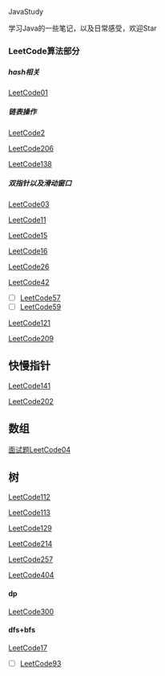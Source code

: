 JavaStudy

学习Java的一些笔记，以及日常感受，欢迎Star



### LeetCode算法部分

##### hash相关

[LeetCode01](./LeetCode/LeetCode01.md)

##### 链表操作

[LeetCode2](./LeetCode/LeetCode02.md)

[LeetCode206](./LeetCode/LeetCode206.md)

[LeetCode138](./LeetCode/LeetCode138.md)



##### 双指针以及滑动窗口

[LeetCode03](./LeetCode/LeetCode03.md)

[LeetCode11](./LeetCode/LeetCode11.md)

[LeetCode15](./LeetCode/LeetCode15.md)

[LeetCode16](./LeetCode/LeetCode16.md)

[LeetCode26](./LeetCode/LeetCode26.md)

[LeetCode42](./LeetCode/LeetCode42.md)

- [ ]  [LeetCode57](./LeetCode/LeetCode57.md)
- [ ]  [LeetCode59](./LeetCode/LeetCode59.md)

[LeetCode121](./LeetCode/LeetCode121.md)

[LeetCode209](./LeetCode/LeetCode209.md)



## 快慢指针

[LeetCode141](./LeetCode/LeetCode141.md)

[LeetCode202](./LeetCode/LeetCode202.md)





## 数组

[面试题LeetCode04](./LeetCode/LeetCodeX04.md)

## 树

[LeetCode112](./LeetCode/LeetCode112.md)

[LeetCode113](./LeetCode/LeetCode113.md)

[LeetCode129](./LeetCode/LeetCode129.md)

[LeetCode214](./LeetCode/LeetCode214.md)

[LeetCode257](./LeetCode/LeetCode257.md)

[LeetCode404](./LeetCode/LeetCode404.md)



#### dp

[LeetCode300](./LeetCode/LeetCode300.md)



#### dfs+bfs

[LeetCode17](./LeetCode/LeetCode17.md)

- [ ] [LeetCode93](./LeetCode/LeetCode93.md)

